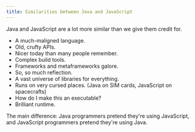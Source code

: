 ```yaml
---
title: Similarities between Java and JavaScript
---
```


Java and JavaScript are a lot more similar than we give them credit for.

 * A much-maligned language.
 * Old, crufty APIs.
 * Nicer today than many people remember.
 * Complex build tools.
 * Frameworks and metaframeworks galore.
 * So, so much reflection.
 * A vast universe of libraries for everything.
 * Runs on very cursed places. (Java on SIM cards, JavaScript on spacecrafts)
 * How do I make this an executable?
 * Brilliant runtime.

The main difference:
Java programmers pretend they're using JavaScript,
and JavaScript programmers pretend they're using Java.
